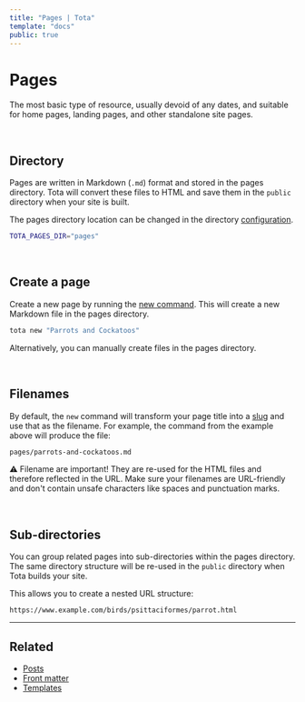 ```yaml
---
title: "Pages | Tota"
template: "docs"
public: true
---
```


# Pages

The most basic type of resource, usually devoid of any dates, and suitable for home pages, landing pages, and other standalone site pages.

<br>

## Directory

Pages are written in Markdown (`.md`) format and stored in the pages directory. Tota will convert these files to HTML and save them in the `public` directory when your site is built.

The pages directory location can be changed in the directory [configuration](/docs/configuration#directory).

```bash
TOTA_PAGES_DIR="pages"
```

<br>

## Create a page

Create a new page by running the [new command](/docs/commands/#new). This will create a new Markdown file in the pages directory.

```bash
tota new "Parrots and Cockatoos"
```

Alternatively, you can manually create files in the pages directory.

<br>

## Filenames

By default, the `new` command will transform your page title into a [slug](https://en.wikipedia.org/wiki/Clean_URL#Slug) and use that as the filename. For example, the command from the example above will produce the file:

```bash
pages/parrots-and-cockatoos.md
```

⚠️ Filename are important! They are re-used for the HTML files and therefore reflected in the URL.
Make sure your filenames are URL-friendly and don't contain unsafe characters
like spaces and punctuation marks.

<br>

## Sub-directories

You can group related pages into sub-directories within the pages directory. The same directory structure will be re-used in the `public` directory when Tota builds your site.

This allows you to create a nested URL structure:

```http
https://www.example.com/birds/psittaciformes/parrot.html
```

<hr>

## Related

- [Posts](/docs/posts)
- [Front matter](/docs/front-matter)
- [Templates](/docs/templates)
